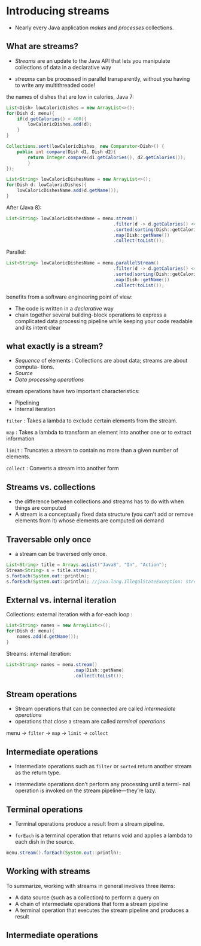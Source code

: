 Introducing streams
===

* Nearly every Java application _makes_ and _processes_ collections.

What are streams?
---

* _Streams_ are an update to the Java API that lets you manipulate collections of data in a declarative way

* _streams_ can be processed in parallel transparently, without you having to write any multithreaded code!

 the names of dishes that are low in calories, Java 7:

```java 
List<Dish> lowCaloricDishes = new ArrayList<>();
for(Dish d: menu){
    if(d.getCalories() < 400){
        lowCaloricDishes.add(d);
    }
}

Collections.sort(lowCaloricDishes, new Comparator<Dish>() {
    public int compare(Dish d1, Dish d2){
        return Integer.compare(d1.getCalories(), d2.getCalories());
        }
});

List<String> lowCaloricDishesName = new ArrayList<>();
for(Dish d: lowCaloricDishes){
    lowCaloricDishesName.add(d.getName());
}

```
After (Java 8):

```java
List<String> lowCaloricDishesName = menu.stream()
                                        .filter(d -> d.getCalories() <400)
                                        .sorted(sorting(Dish::getCalories))
                                        .map(Dish::getName())
                                        .collect(toList());
```

Parallel:


```java
List<String> lowCaloricDishesName = menu.parallelStream()
                                        .filter(d -> d.getCalories() <400)
                                        .sorted(sorting(Dish::getCalories))
                                        .map(Dish::getName())
                                        .collect(toList());
```

benefits from a software engineering point of view:

* The code is written in a _declarative_ way
* chain together several building-block operations to express a complicated data processing pipeline while keeping your code readable and its intent clear

what exactly is a stream?
---

*  _Sequence_ of elements : Collections are about data; streams are about computa- tions.
* _Source_ 
* _Data processing operations_

stream operations have two important characteristics:

* Pipelining
* Internal iteration

`filter` : Takes a lambda to exclude certain elements from the stream.

`map` : Takes a lambda to transform an element into another one or to extract information

`limit` : Truncates a stream to contain no more than a given number of elements.

`collect` : Converts a stream into another form

Streams vs. collections
---

*  the difference between collections and streams has to do with when things are computed
* A stream is a conceptually fixed data structure (you can’t add or remove elements from it) whose elements are computed on demand

Traversable only once
----
 
 *  a stream can be traversed only once.

 ```java 
 List<String> title = Arrays.asList("Java8", "In", "Action");
Stream<String> s = title.stream();
s.forEach(System.out::println); 
s.forEach(System.out::println); //java.lang.IllegalStateException: stream has already been operated                                      //upon or closed.
 ```

External vs. internal iteration
---

Collections: external iteration with a for-each loop :

```java 
List<String> names = new ArrayList<>();
for(Dish d: menu){
    names.add(d.getName());
}
```

Streams: internal iteration:

```java
List<String> names = menu.stream()
                         .map(Dish::getName)
                         .collect(toList());
```


Stream operations
----

* Stream operations that can be connected are called _intermediate operations_
* operations that close a stream are called _terminal operations_

menu -> `filter` -> `map` -> `limit` -> `collect`

Intermediate operations
---

* Intermediate operations such as `filter` or `sorted` return another stream as the return type.

* intermediate operations don’t perform any processing until a termi- nal operation is invoked on the stream pipeline—they’re lazy.

Terminal operations
-----

* Terminal operations produce a result from a stream pipeline.

* `forEach` is a terminal operation that returns void and applies a lambda to each dish in the source.

```java 
menu.stream().forEach(System.out::println);
```

Working with streams
---
To summarize, working with streams in general involves three items:

* A data source (such as a collection) to perform a query on
* A chain of intermediate operations that form a stream pipeline
* A terminal operation that executes the stream pipeline and produces a result


Intermediate operations
---
